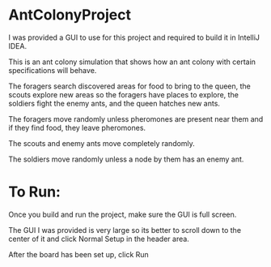 # AntColonyProject
I was provided a GUI to use for this project and required to build it in IntelliJ IDEA.

This is an ant colony simulation that shows how an ant colony with certain specifications will behave.

The foragers search discovered areas for food to bring to the queen, the scouts explore new areas so the foragers have places to explore, the soldiers fight the enemy ants, and the queen hatches new ants.

The foragers move randomly unless pheromones are present near them and if they find food, they leave pheromones.

The scouts and enemy ants move completely randomly.

The soldiers move randomly unless a node by them has an enemy ant.

# To Run:

Once you build and run the project, make sure the GUI is full screen.

The GUI I was provided is very large so its better to scroll down to the center of it and click Normal Setup in the header area.

After the board has been set up, click Run
